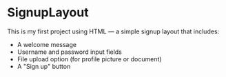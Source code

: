 # SignupLayout
This is my first project using HTML — a simple signup layout that includes:

- A welcome message
- Username and password input fields
- File upload option (for profile picture or document)
- A "Sign up" button